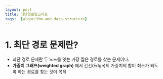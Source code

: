 ```yaml
---
layout: post
title: 최단경로알고리즘
tags:  [algorithm-and-data-structure]
---
```


# 1. 최단 경로 문제란?

* 최단 경로 문제란 두 노드를 잇는 가장 짧은 경로를 찾는 문제이다.
* __가중치 그래프(weighted graph)__ 에서 간선(Edge)의 가중치의 합이 최소가 되도록 하는 경로를 찾는 것이 목적
